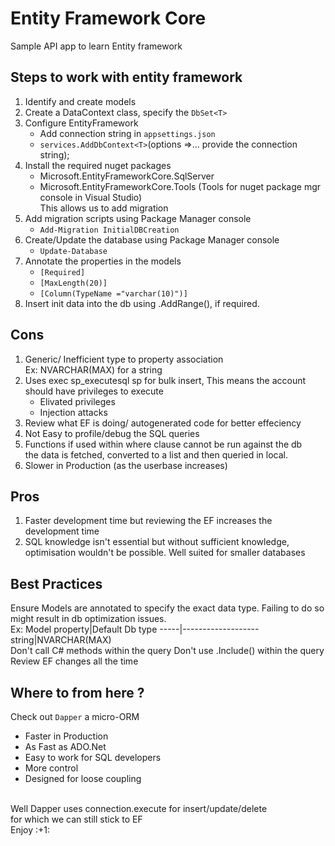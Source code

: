 # Entity Framework Core
Sample API app to learn Entity framework

## Steps to work with entity framework
1. Identify and create models
1. Create a DataContext class, specify the `DbSet<T>`
1. Configure EntityFramework
    * Add connection string in `appsettings.json`
    * `services.AddDbContext<T>`(options =>... provide the connection string);
1. Install the required nuget packages
    * Microsoft.EntityFrameworkCore.SqlServer
    * Microsoft.EntityFrameworkCore.Tools (Tools for nuget package mgr console in Visual Studio)
    <br/>This allows us to add migration
1. Add migration scripts using Package Manager console
    * `Add-Migration InitialDBCreation`
1. Create/Update the database using Package Manager console
    * `Update-Database`
1. Annotate the properties in the models
    * `[Required]`
    * `[MaxLength(20)]`
    * `[Column(TypeName ="varchar(10)")]`
1. Insert init data into the db using <dbContext>.AddRange(<T>), if required.

## Cons
1. Generic/ Inefficient type to property association
   <br/>Ex: NVARCHAR(MAX) for a string
1. Uses exec sp_executesql sp for bulk insert, This means the account should have privileges to execute 
      * Elivated privileges
      * Injection attacks
1. Review what EF is doing/ autogenerated code for better effeciency
1. Not Easy to profile/debug the SQL queries
1. Functions if used within where clause cannot be run against the db
   <br/> the data is fetched, converted to a list and then queried in local.
1. Slower in Production (as the userbase increases)

## Pros
1. Faster development time but reviewing the EF increases the development time
1. SQL knowledge isn't essential but without sufficient knowledge, optimisation wouldn't be possible.
Well suited for smaller databases

## Best Practices
Ensure Models are annotated to specify the exact data type.
Failing to do so might result in db optimization issues.
<br/>
Ex: 
Model property|Default Db type
-----|-------------------
string|NVARCHAR(MAX)
<br/>
Don't call C# methods within the query
Don't use .Include() within the query
Review EF changes all the time

## Where to from here ?
Check out `Dapper` a micro-ORM
-  Faster in Production<br/>
-  As Fast as ADO.Net<br/>
-  Easy to work for SQL developers<br/>
-  More control
-  Designed for loose coupling
<br/>
Well Dapper uses connection.execute for insert/update/delete <br/>
for which we can still stick to EF

<br/>
Enjoy :+1: 
